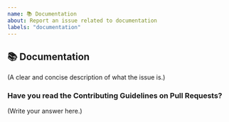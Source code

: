```yaml
---
name: 📚 Documentation
about: Report an issue related to documentation
labels: "documentation"
---
```


## 📚 Documentation

(A clear and concise description of what the issue is.)

### Have you read the Contributing Guidelines on Pull Requests?

(Write your answer here.)